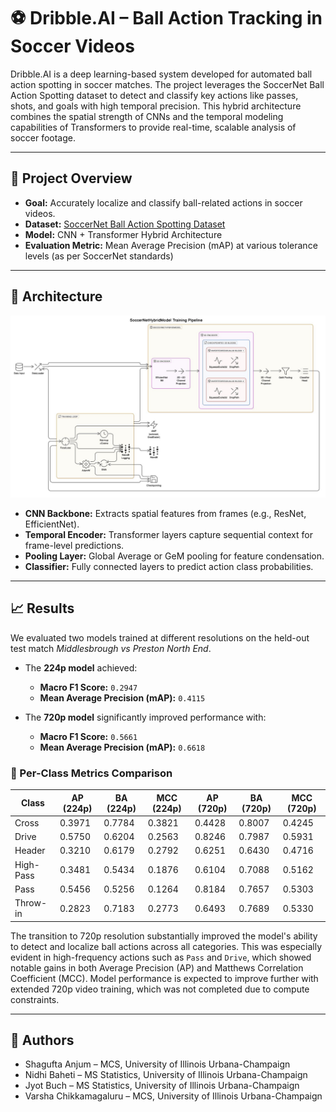 # ⚽ Dribble.AI – Ball Action Tracking in Soccer Videos

Dribble.AI is a deep learning-based system developed for automated ball action spotting in soccer matches. The project leverages the SoccerNet Ball Action Spotting dataset to detect and classify key actions like passes, shots, and goals with high temporal precision. This hybrid architecture combines the spatial strength of CNNs and the temporal modeling capabilities of Transformers to provide real-time, scalable analysis of soccer footage.

---

## 📌 Project Overview

- **Goal:** Accurately localize and classify ball-related actions in soccer videos.
- **Dataset:** [SoccerNet Ball Action Spotting Dataset](https://www.soccer-net.org/tasks/ball-action-spotting)
- **Model:** CNN + Transformer Hybrid Architecture
- **Evaluation Metric:** Mean Average Precision (mAP) at various tolerance levels (as per SoccerNet standards)

---

## 🧠 Architecture 
![System Architecture](Images/system_architecture.jpeg)

- **CNN Backbone:** Extracts spatial features from frames (e.g., ResNet, EfficientNet).
- **Temporal Encoder:** Transformer layers capture sequential context for frame-level predictions.
- **Pooling Layer:** Global Average or GeM pooling for feature condensation.
- **Classifier:** Fully connected layers to predict action class probabilities.

---

## 📈 Results

We evaluated two models trained at different resolutions on the held-out test match *Middlesbrough vs Preston North End*.

- The **224p model** achieved:  
  - **Macro F1 Score:** `0.2947`  
  - **Mean Average Precision (mAP):** `0.4115`  

- The **720p model** significantly improved performance with:  
  - **Macro F1 Score:** `0.5661`  
  - **Mean Average Precision (mAP):** `0.6618`  

### 🔬 Per-Class Metrics Comparison

| Class      | AP (224p) | BA (224p) | MCC (224p) | AP (720p) | BA (720p) | MCC (720p) |
|------------|-----------|-----------|------------|-----------|-----------|------------|
| Cross      | 0.3971    | 0.7784    | 0.3821     | 0.4428    | 0.8007    | 0.4245     |
| Drive      | 0.5750    | 0.6204    | 0.2563     | 0.8246    | 0.7987    | 0.5931     |
| Header     | 0.3210    | 0.6179    | 0.2792     | 0.6251    | 0.6430    | 0.4716     |
| High-Pass  | 0.3481    | 0.5434    | 0.1876     | 0.6104    | 0.7088    | 0.5162     |
| Pass       | 0.5456    | 0.5256    | 0.1264     | 0.8184    | 0.7657    | 0.5303     |
| Throw-in   | 0.2823    | 0.7183    | 0.2773     | 0.6493    | 0.7689    | 0.5330     |

The transition to 720p resolution substantially improved the model's ability to detect and localize ball actions across all categories. This was especially evident in high-frequency actions such as `Pass` and `Drive`, which showed notable gains in both Average Precision (AP) and Matthews Correlation Coefficient (MCC). Model performance is expected to improve further with extended 720p video training, which was not completed due to compute constraints.

--- 

## 👥 Authors
- Shagufta Anjum – MCS, University of Illinois Urbana-Champaign
- Nidhi Baheti – MS Statistics, University of Illinois Urbana-Champaign
- Jyot Buch – MS Statistics, University of Illinois Urbana-Champaign
- Varsha Chikkamagaluru – MCS, University of Illinois Urbana-Champaign
